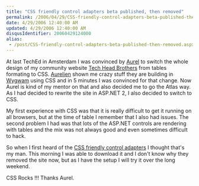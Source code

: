 ```yaml
---
title: "CSS friendly control adapters beta published, then removed"
permalink: /2006/04/29/CSS-friendly-control-adapters-beta-published-then-removed/
date: 4/29/2006 12:40:00 AM
updated: 4/29/2006 12:40:00 AM
disqusIdentifier: 20060429124000
alias:
 - /post/CSS-friendly-control-adapters-beta-published-then-removed.aspx/index.html
---
```

At last TechEd in Amsterdam I was convinced by [Aurel](http://www.techheadbrothers.com/DesktopDefault.aspx?tabindex=7&tabid=19&id=15) to switch the whole design of my community website [Tech Head Brothers](http://www.techheadbrothers.com) from tables formating to CSS. [Aurelien](http://blogs.developpeur.org/aurelien/) shown me crazy stuff they are building in [Wygwam](http://www.wygwam.com/) using CSS and in 5 minutes I was convinced for that change. Now Aurel is kind of my mentor on that and also decided me to go the Atlas way. As I had decided to rewrite the site in ASP.NET 2, I also decided to switch to CSS.

My first experience with CSS was that it is really difficult to get it running on all browsers, but at the time of table I remember that I also had issues. The second problem I had was that lots of the ASP.NET controls are rendering with tables and the mix was not always good and even sometimes difficult to hack.
<!-- more -->

So when I first heard of the [CSS friendly control adapters](http://www.asp.net/css_adapters_update.htm) I thought that's my man. This morning I was able to download it and I don't know why they removed the site now, but as I have the setup I will try it over the long weekend.

CSS Rocks !!! Thanks Aurel.
